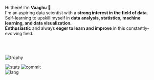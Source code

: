 Hi there!
I'm **Vaaghu** 👋<br/>
I'm an aspiring data scientist with a **strong interest in the field of data**.<br/> 
Self-learning to upskill myself in **data analysis, statistics, machine learning, and data visualization**.<br/>
**Enthusiastic** and always **eager to learn and improve** in this constantly-evolving field.<br/>

<br><br>
<!--[![Ashutosh's github activity graph](https://github-readme-activity-graph.vercel.app/graph?username=vignesh021102&bg_color=ffcfe9&color=9e4c98&line=9e4c98&point=403d3d&area=true&hide_border=true)](https://github.com/ashutosh00710/github-readme-activity-graph)-->

![trophy](https://github-profile-trophy.vercel.app/?username=vignesh021102&margin-w=20&theme=midnight-purple)

![stats](https://github-readme-stats.vercel.app/api?username=vignesh021102&theme=midnight-purple&hide_border=false&include_all_commits=true&count_private=true)
![commit](https://github-readme-streak-stats.herokuapp.com/?user=vignesh021102&theme=midnight-purple&hide_border=false)<br/>
![lang](https://github-readme-stats.vercel.app/api/top-langs/?username=vignesh021102&theme=midnight-purple&hide_border=false&include_all_commits=true&count_private=true&layout=compact)
